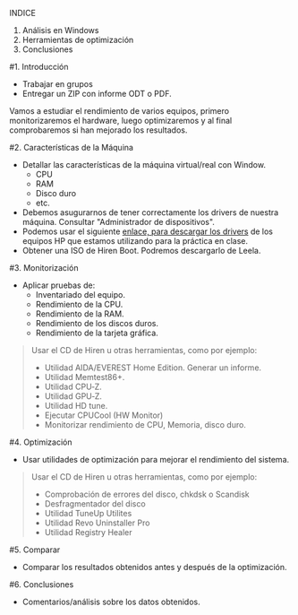  INDICE
1. Análisis en Windows
2. Herramientas de optimización
3. Conclusiones

#1. Introducción

* Trabajar en grupos
* Entregar un ZIP con informe ODT o PDF.

Vamos a estudiar el rendimiento de varios equipos, primero monitorizaremos el hardware,
luego optimizaremos y al final comprobaremos si han mejorado los resultados.

#2. Características de la Máquina

* Detallar las características de la máquina virtual/real con Window.
    * CPU
    * RAM
    * Disco duro
    * etc.
* Debemos asugurarnos de tener correctamente los drivers de nuestra máquina. 
Consultar "Administrador de dispositivos".
* Podemos usar el siguiente [enlace, para descargar los drivers](URL:http://h20000.www2.hp.com/bizsupport/TechSupport/SoftwareIndex.jsp?lang=es&cc=es&prodNameId=402170&prodTypeId=12454&prodSeriesId=402168&swLang=35&taskId=135&swEnvOID=1093#11360) 
de los equipos HP que estamos utilizando para la práctica en clase. 
* Obtener una ISO de Hiren Boot. Podremos descargarlo de Leela.

#3. Monitorización

* Aplicar pruebas de:
    * Inventariado del equipo.
    * Rendimiento de la CPU.
    * Rendimiento de la RAM.
    * Rendimiento de los discos duros.
    * Rendimiento de la tarjeta gráfica.

> Usar el CD de Hiren u otras herramientas, como por ejemplo:
> * Utilidad AIDA/EVEREST Home Edition. Generar un informe.
> * Utilidad Memtest86+.
> * Utilidad CPU‐Z.
> * Utilidad GPU‐Z.
> * Utilidad HD tune.
> * Ejecutar CPUCool (HW Monitor)
> * Monitorizar rendimiento de CPU, Memoria, disco duro.

#4. Optimización

* Usar utilidades de optimización para mejorar el rendimiento del sistema.

> Usar el CD de Hiren u otras herramientas, como por ejemplo:
> * Comprobación de errores del disco, chkdsk o Scandisk
> * Desfragmentador del disco
> * Utilidad TuneUp Utilites
> * Utilidad Revo Uninstaller Pro
> * Utilidad Registry Healer

#5. Comparar
* Comparar los resultados obtenidos antes y después de la optimización.

#6. Conclusiones
* Comentarios/análisis sobre los datos obtenidos. 
